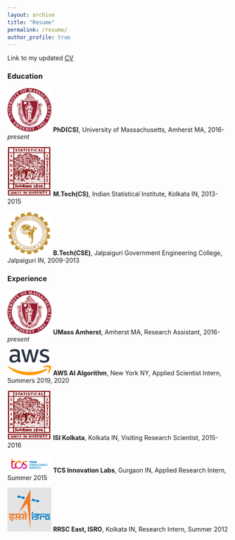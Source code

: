 ```yaml
---
layout: archive
title: "Resume"
permalink: /resume/
author_profile: true
---
```


Link to my updated [CV](docs/Archan_Ray_Resume.pdf)

### Education

<a href="https://cs.umass.edu/"><img src="images/umass.png" width=100></a>
**PhD(CS)**, University of Massachusetts, Amherst MA, 2016-*present*

<a href="https://www.isical.ac.in/"><img src="images/isikol.png" width=100></a>
**M.Tech(CS)**, Indian Statistical Institute, Kolkata IN, 2013-2015

<a href="https://www.jgec.ac.in/"><img src="images/jgec.png" width=100></a>
**B.Tech(CSE)**, Jalpaiguri Government Engineering College, Jalpaiguri IN, 2009-2013

### Experience

<a href="https://cs.umass.edu/"><img src="images/umass.png" width=100></a>
**UMass Amherst**, Amherst MA, Research Assistant, 2016-*present*

<a href="https://docs.aws.amazon.com/sagemaker/latest/dg/whatis.html"><img src="images/aws.png" width=100></a>
**AWS AI Algorithm**, New York NY, Applied Scientist Intern, Summers 2019, 2020

<a href="https://www.isical.ac.in/"><img src="images/isikol.png" width=100></a>
**ISI Kolkata**, Kolkata IN, Visiting Research Scientist, 2015-2016

<a href="https://www.tcs.com/research-and-innovation"><img src="images/tcs.png" width=100></a>
**TCS Innovation Labs**, Gurgaon IN, Applied Research Intern, Summer 2015

<a href="https://www.nrsc.gov.in/"><img src="images/isro.png" width=100></a>
**RRSC East, ISRO**, Kolkata IN, Research Intern, Summer 2012
